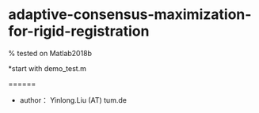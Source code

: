 # adaptive-consensus-maximization-for-rigid-registration

% tested on Matlab2018b

*start with demo_test.m

======

* author： Yinlong.Liu (AT) tum.de

